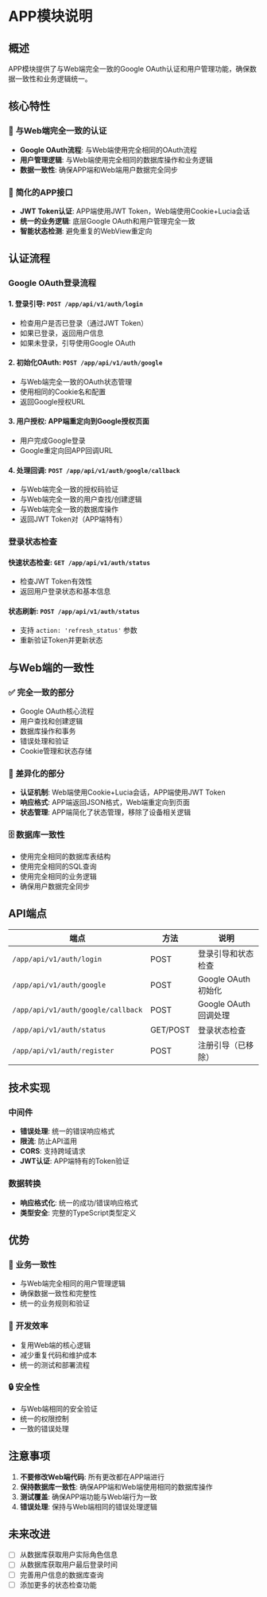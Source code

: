 # APP模块说明

## 概述

APP模块提供了与Web端完全一致的Google OAuth认证和用户管理功能，确保数据一致性和业务逻辑统一。

## 核心特性

### 🔐 **与Web端完全一致的认证**
- **Google OAuth流程**: 与Web端使用完全相同的OAuth流程
- **用户管理逻辑**: 与Web端使用完全相同的数据库操作和业务逻辑
- **数据一致性**: 确保APP端和Web端用户数据完全同步

### 🚀 **简化的APP接口**
- **JWT Token认证**: APP端使用JWT Token，Web端使用Cookie+Lucia会话
- **统一的业务逻辑**: 底层Google OAuth和用户管理完全一致
- **智能状态检测**: 避免重复的WebView重定向

## 认证流程

### Google OAuth登录流程

#### 1. **登录引导**: `POST /app/api/v1/auth/login`
- 检查用户是否已登录（通过JWT Token）
- 如果已登录，返回用户信息
- 如果未登录，引导使用Google OAuth

#### 2. **初始化OAuth**: `POST /app/api/v1/auth/google`
- 与Web端完全一致的OAuth状态管理
- 使用相同的Cookie名和配置
- 返回Google授权URL

#### 3. **用户授权**: APP端重定向到Google授权页面
- 用户完成Google登录
- Google重定向回APP回调URL

#### 4. **处理回调**: `POST /app/api/v1/auth/google/callback`
- 与Web端完全一致的授权码验证
- 与Web端完全一致的用户查找/创建逻辑
- 与Web端完全一致的数据库操作
- 返回JWT Token对（APP端特有）

### 登录状态检查

#### **快速状态检查**: `GET /app/api/v1/auth/status`
- 检查JWT Token有效性
- 返回用户登录状态和基本信息

#### **状态刷新**: `POST /app/api/v1/auth/status`
- 支持 `action: 'refresh_status'` 参数
- 重新验证Token并更新状态

## 与Web端的一致性

### ✅ **完全一致的部分**
- Google OAuth核心流程
- 用户查找和创建逻辑
- 数据库操作和事务
- 错误处理和验证
- Cookie管理和状态存储

### 🔄 **差异化的部分**
- **认证机制**: Web端使用Cookie+Lucia会话，APP端使用JWT Token
- **响应格式**: APP端返回JSON格式，Web端重定向到页面
- **状态管理**: APP端简化了状态管理，移除了设备相关逻辑

### 🗄️ **数据库一致性**
- 使用完全相同的数据库表结构
- 使用完全相同的SQL查询
- 使用完全相同的业务逻辑
- 确保用户数据完全同步

## API端点

| 端点 | 方法 | 说明 |
|------|------|------|
| `/app/api/v1/auth/login` | POST | 登录引导和状态检查 |
| `/app/api/v1/auth/google` | POST | Google OAuth初始化 |
| `/app/api/v1/auth/google/callback` | POST | Google OAuth回调处理 |
| `/app/api/v1/auth/status` | GET/POST | 登录状态检查 |
| `/app/api/v1/auth/register` | POST | 注册引导（已移除） |

## 技术实现

### 中间件
- **错误处理**: 统一的错误响应格式
- **限流**: 防止API滥用
- **CORS**: 支持跨域请求
- **JWT认证**: APP端特有的Token验证

### 数据转换
- **响应格式化**: 统一的成功/错误响应格式
- **类型安全**: 完整的TypeScript类型定义

## 优势

### 🎯 **业务一致性**
- 与Web端完全相同的用户管理逻辑
- 确保数据一致性和完整性
- 统一的业务规则和验证

### 🚀 **开发效率**
- 复用Web端的核心逻辑
- 减少重复代码和维护成本
- 统一的测试和部署流程

### 🔒 **安全性**
- 与Web端相同的安全验证
- 统一的权限控制
- 一致的错误处理

## 注意事项

1. **不要修改Web端代码**: 所有更改都在APP端进行
2. **保持数据库一致性**: 确保APP端和Web端使用相同的数据库操作
3. **测试覆盖**: 确保APP端功能与Web端行为一致
4. **错误处理**: 保持与Web端相同的错误处理逻辑

## 未来改进

- [ ] 从数据库获取用户实际角色信息
- [ ] 从数据库获取用户最后登录时间
- [ ] 完善用户信息的数据库查询
- [ ] 添加更多的状态检查功能
